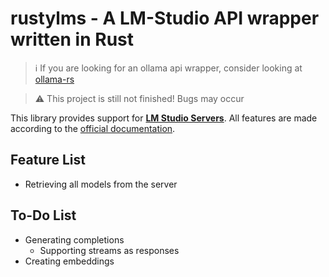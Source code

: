 # rustylms - A LM-Studio API wrapper written in Rust

> ℹ️ If you are looking for an ollama api wrapper, consider looking at [ollama-rs](https://github.com/pepperoni21/ollama-rs)

> ⚠️ This project is still not finished! Bugs may occur

This library provides support for [**LM Studio Servers**](https://lmstudio.ai). All features are made according to the [official documentation](https://lmstudio.ai/docs/local-server).

## Feature List
- Retrieving all models from the server

## To-Do List
- Generating completions
    - Supporting streams as responses
- Creating embeddings
